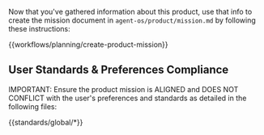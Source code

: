Now that you've gathered information about this product, use that info to create the mission document in `agent-os/product/mission.md` by following these instructions:

{{workflows/planning/create-product-mission}}

## User Standards & Preferences Compliance

IMPORTANT: Ensure the product mission is ALIGNED and DOES NOT CONFLICT with the user's preferences and standards as detailed in the following files:

{{standards/global/*}}
